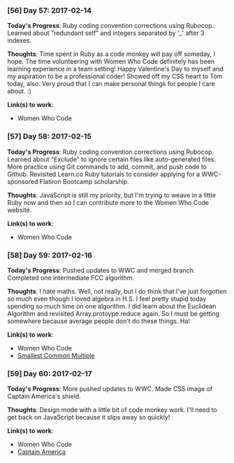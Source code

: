 ### [56] Day 57: 2017-02-14

**Today's Progress**: Ruby coding convention corrections using Rubocop. Learned about "redundant self" and integers separated by '_' after 3 indexes.

**Thoughts**: Time spent in Ruby as a code monkey will pay off someday, I hope. The time volunteering with Women Who Code definitely has been learning experience in a team setting! Happy Valentine's Day to myself and my aspiration to be a professional coder! Showed off my CSS heart to Tom today, also. Very proud that I can make personal things for people I care about. :)

**Link(s) to work**:
- Women Who Code

### [57] Day 58: 2017-02-15

**Today's Progress**: Ruby coding convention corrections using Rubocop. Learned about "Exclude" to ignore certain files like auto-generated files. More practice using Git commands to add, commit, and push code to Github. Revisited Learn.co Ruby tutorials to consider applying for a WWC-sponsored Flatiron Bootcamp scholarship.

**Thoughts**: JavaScript is still my priority, but I'm trying to weave in a little Ruby now and then so I can contribute more to the Women Who Code website.

**Link(s) to work**:
- Women Who Code

### [58] Day 59: 2017-02-16

**Today's Progress**: Pushed updates to WWC and merged branch. Completed one intermediate FCC algorithm.

**Thoughts**: I hate maths. Well, not really, but I do think that I've just forgotten so much even though I loved algebra in H.S. I feel pretty stupid today spending so much time on one algorithm. I did learn about the Euclidean Algorithm and revisited Array.protoype.reduce again. So I must be getting somewhere because average people don't do these things. Ha!

**Link(s) to work**:
- Women Who Code
- [Smallest Common Multiple](https://github.com/digilou/freecodecamp/blob/master/intermediate-algorithms/smallest-common-multiple.js)

### [59] Day 60: 2017-02-17

**Today's Progress**: More pushed updates to WWC. Made CSS image of Captain America's shield.

**Thoughts**: Design mode with a little bit of code monkey work. I'll need to get back on JavaScript because it slips away so quickly!

**Link(s) to work**:
- Women Who Code
- [Captain America](http://codepen.io/digilou/full/NdVgVE/)
